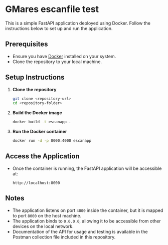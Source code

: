 # GMares escanfile test

This is a simple FastAPI application deployed using Docker. Follow the instructions below to set up and run the application.

## Prerequisites

- Ensure you have [Docker](https://www.docker.com/) installed on your system.
- Clone the repository to your local machine.

## Setup Instructions

1. **Clone the repository**
   ```bash
   git clone <repository-url>
   cd <repository-folder>
   ```

2. **Build the Docker image**
   ```bash
   docker build -t escanapp .
   ```

3. **Run the Docker container**
   ```bash
   docker run -d -p 8000:4000 escanapp
   ```

## Access the Application

- Once the container is running, the FastAPI application will be accessible at: 
  ```
  http://localhost:8000

## Notes

- The application listens on port `4000` inside the container, but it is mapped to port `8000` on the host machine.
- The application binds to `0.0.0.0`, allowing it to be accessible from other devices on the local network.
- Documentation of the API for usage and testing is available in the Postman collection file included in this repository.
